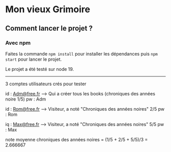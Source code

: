 # Mon vieux Grimoire


## Comment lancer le projet ? 

### Avec npm

Faites la commande `npm install` pour installer les dépendances puis `npm start` pour lancer le projet. 

Le projet a été testé sur node 19.

------------------

3 comptes utilisateurs crés pour tester


id : Adm@free.fr    --> Qui a créer tous les books (chroniques des années noire 1/5)
pw : Adm

id : Rom@free.fr    --> Visiteur, a noté "Chroniques des années noires" 2/5
pw : Rom

iq : Max@free.fr    --> Visiteur, a noté "Chroniques des années noires" 5/5
pw : Max

note moyenne chroniques des années noires = (1/5 + 2/5 + 5/5)/3 = 2.666667